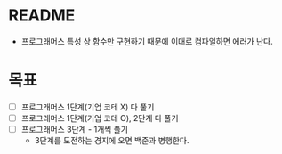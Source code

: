 # README
- 프로그래머스 특성 상 함수만 구현하기 때문에 이대로 컴파일하면 에러가 난다.

# 목표
- [ ] 프로그래머스 1단계(기업 코테 X) 다 풀기
- [ ] 프로그래머스 1단계(기업 코테 O), 2단계 다 풀기
- [ ] 프로그래머스 3단계 - 1개씩 풀기 
    - 3단계를 도전하는 경지에 오면 백준과 병행한다.